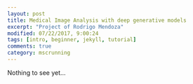 ```yaml
---
layout: post
title: Medical Image Analysis with deep generative models 
excerpt: "Project of Rodrigo Mendoza"
modified: 07/22/2017, 9:00:24
tags: [intro, beginner, jekyll, tutorial]
comments: true
category: mscrunning
---
```


Nothing to see yet...
